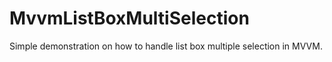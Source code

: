 MvvmListBoxMultiSelection
=========================

Simple demonstration on how to handle list box multiple selection in MVVM.
